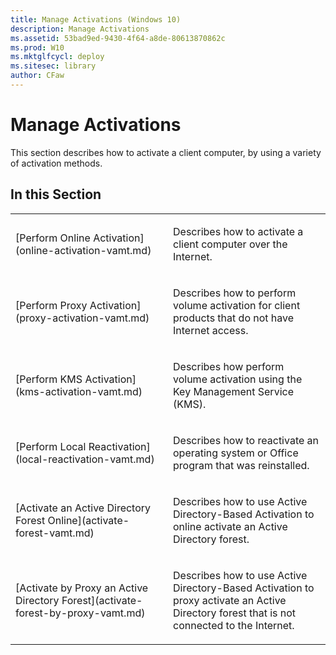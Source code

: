 ```yaml
---
title: Manage Activations (Windows 10)
description: Manage Activations
ms.assetid: 53bad9ed-9430-4f64-a8de-80613870862c
ms.prod: W10
ms.mktglfcycl: deploy
ms.sitesec: library
author: CFaw
---
```


# Manage Activations


This section describes how to activate a client computer, by using a variety of activation methods.

## In this Section


<table>
<colgroup>
<col width="50%" />
<col width="50%" />
</colgroup>
<tbody>
<tr class="odd">
<td align="left"><p>[Perform Online Activation](online-activation-vamt.md)</p></td>
<td align="left"><p>Describes how to activate a client computer over the Internet.</p></td>
</tr>
<tr class="even">
<td align="left"><p>[Perform Proxy Activation](proxy-activation-vamt.md)</p></td>
<td align="left"><p>Describes how to perform volume activation for client products that do not have Internet access.</p></td>
</tr>
<tr class="odd">
<td align="left"><p>[Perform KMS Activation](kms-activation-vamt.md)</p></td>
<td align="left"><p>Describes how perform volume activation using the Key Management Service (KMS).</p></td>
</tr>
<tr class="even">
<td align="left"><p>[Perform Local Reactivation](local-reactivation-vamt.md)</p></td>
<td align="left"><p>Describes how to reactivate an operating system or Office program that was reinstalled.</p></td>
</tr>
<tr class="odd">
<td align="left"><p>[Activate an Active Directory Forest Online](activate-forest-vamt.md)</p></td>
<td align="left"><p>Describes how to use Active Directory-Based Activation to online activate an Active Directory forest.</p></td>
</tr>
<tr class="even">
<td align="left"><p>[Activate by Proxy an Active Directory Forest](activate-forest-by-proxy-vamt.md)</p></td>
<td align="left"><p>Describes how to use Active Directory-Based Activation to proxy activate an Active Directory forest that is not connected to the Internet.</p></td>
</tr>
</tbody>
</table>

 

 

 





